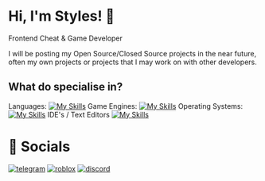 # Hi, I'm Styles! 👋
Frontend Cheat & Game Developer

I will be posting my Open Source/Closed Source projects in the near future, often my own projects or projects that I may work on with other developers.

## What do specialise in?
Languages:
[![My Skills](https://skillicons.dev/icons?i=cpp,lua,c,py)]()
Game Engines:
[![My Skills](https://skillicons.dev/icons?i=unreal,unity)]()
Operating Systems:
[![My Skills](https://skillicons.dev/icons?i=windows,linux)]()
IDE's / Text Editors
[![My Skills](https://skillicons.dev/icons?i=visualstudio,vscode,sublime)]()

# 🔗 Socials 
[![telegram](https://img.shields.io/badge/TELEGRAM-5F2F92?style=for-the-badge&logo=telegram&logoColor=white)](https://t.me/manualmapped/)
[![roblox](https://img.shields.io/badge/ROBLOX-391B59?style=for-the-badge&logo=roblox&logoColor=white)](https://www.roblox.com/users/3383450614/profile/)
[![discord](https://img.shields.io/badge/discord-260C42?style=for-the-badge&logo=discord&logoColor=white)](https://discord.com/users/1163169417337765928/)
